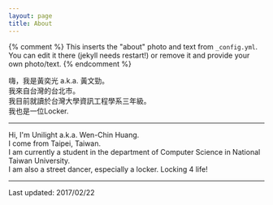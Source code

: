 ```yaml
---
layout: page
title: About
---
```


{% comment %}
  This inserts the "about" photo and text from `_config.yml`.
  You can edit it there (jekyll needs restart!) or remove it and provide your own photo/text.
{% endcomment %}

嗨，我是黃奕光 a.k.a. 黃文勁。  
我來自台灣的台北市。  
我目前就讀於台灣大學資訊工程學系三年級。  
我也是一位Locker.  

***

Hi, I'm Unilight a.k.a. Wen-Chin Huang.  
I come from Taipei, Taiwan.  
I am currently a student in the department of Computer Science in National Taiwan University.  
I am also a street dancer, especially a locker. Locking 4 life!

***

Last updated: 2017/02/22
